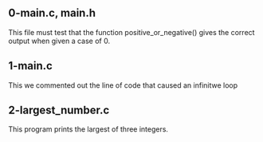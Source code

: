 ## 0-main.c, main.h
This file must test that the function positive_or_negative() gives the correct output when given a case of 0.

## 1-main.c
This we commented out the line of code that caused an infinitwe loop

## 2-largest_number.c
This program prints the largest of three integers.
